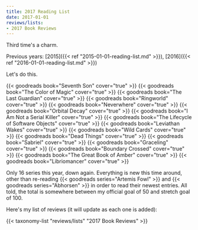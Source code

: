 ```yaml
---
title: 2017 Reading List
date: 2017-01-01
reviews/lists:
- 2017 Book Reviews
---
```

Third time's a charm.

Previous years: [2015]({{< ref "2015-01-01-reading-list.md" >}}), [2016]({{< ref "2016-01-01-reading-list.md" >}})

Let's do this.

{{< goodreads book="Seventh Son" cover="true" >}}
{{< goodreads book="The Color of Magic" cover="true" >}}
{{< goodreads book="The Last Guardian" cover="true" >}}
{{< goodreads book="Ringworld" cover="true" >}}
{{< goodreads book="Neverwhere" cover="true" >}}
{{< goodreads book="Orbital Decay" cover="true" >}}
{{< goodreads book="I Am Not a Serial Killer" cover="true" >}}
{{< goodreads book="The Lifecycle of Software Objects" cover="true" >}}
{{< goodreads book="Leviathan Wakes" cover="true" >}}
{{< goodreads book="Wild Cards" cover="true" >}}
{{< goodreads book="Dead Things" cover="true" >}}
{{< goodreads book="Sabriel" cover="true" >}}
{{< goodreads book="Graceling" cover="true" >}}
{{< goodreads book="Boundary Crossed" cover="true" >}}
{{< goodreads book="The Great Book of Amber" cover="true" >}}
{{< goodreads book="Libriomancer" cover="true" >}}

<!--more-->

Only 16 series this year, down again. Everything is new this time around, other than re-reading {{< goodreads series="Artemis Fowl" >}} and {{< goodreads series="Abhorsen" >}} in order to read their newest entries. All told, the total is somewhere between my official goal of 50 and stretch goal of 100.

Here's my list of reviews (it will update as each one is added):

{{< taxonomy-list "reviews/lists" "2017 Book Reviews" >}}
